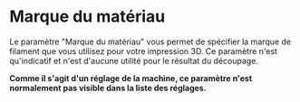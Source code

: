 Marque du matériau
====
Le paramètre "Marque du matériau" vous permet de spécifier la marque de filament que vous utilisez pour votre impression 3D. Ce paramètre n'est qu'indicatif et n'est d'aucune utilité pour le résultat du découpage.


**Comme il s'agit d'un réglage de la machine, ce paramètre n'est normalement pas visible dans la liste des réglages.**